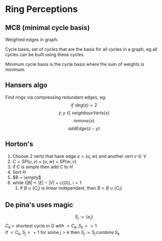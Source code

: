 # Ring Perceptions
## MCB (minimal cycle basis)
Weighted edges in graph.

Cycle basis, set of cycles that are the basis for all cycles in a graph, eg all cycles can be built using these cycles.

Minimum cycle basis is the cycle basis where the sum of weights is minimum.
## Hansers algo
Find rings via compressing redundant edges, eg:
$$if \,\, deg(x) = 2$$
$$z,y \in neighbourVerts(x)$$
$$remove(x)$$
$$addEdge(z - y)$$
## Horton's
1. Choose 2 verts that have edge $e = \{u, w\}$ and another vert $v \in V$
2. $C = SP(u, v) + \{u, w\} + SP(w,v)$
3. if $C$ is simple then add $C$ to $H$
4. Sort $H$
5. $B = \empty$
6. while $(|B| < |E| - |V| + c(G))$, $i = 1$
   1. if $B \cup \{C_i\}$ is linear independant, then $B = B \cup \{C_i\}$
## De pina's uses magic
$$S_j:=\{e_j\}$$
$C_k :=$ shortest cycle in $G$ with $<C_k,S_k>=1$\
if $<C_k,S_j> = 1$ for some $j > k$ then $S_j := S_j \, combine \, S_k$
